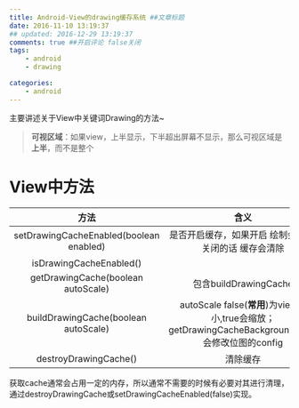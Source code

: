 ```yaml
---
title: Android-View的drawing缓存系统 ##文章标题
date: 2016-11-10 13:19:37
## updated: 2016-12-29 13:19:37
comments: true ##开启评论 false关闭
tags:
    - android
    - drawing

categories:
    - android
---
```


主要讲述关于View中关键词Drawing的方法~

<!-- more -->

>**可视区域**：如果view，上半显示，下半超出屏幕不显示，那么可视区域是**上半**，而不是整个

# View中方法

| 方法 | 含义 | 
| :------------: |:---------------:| 
| setDrawingCacheEnabled(boolean enabled) | 是否开启缓存，如果开启 绘制会快点,关闭的话 缓存会清除|
| isDrawingCacheEnabled() | |
| getDrawingCache(boolean autoScale)  |包含buildDrawingCache|
| buildDrawingCache(boolean autoScale)  |autoScale false(**常用**)为view大小,true会缩放；getDrawingCacheBackgroundColor会修改位图的config|
| destroyDrawingCache()  | 清除缓存 |

获取cache通常会占用一定的内存，所以通常不需要的时候有必要对其进行清理，通过destroyDrawingCache或setDrawingCacheEnabled(false)实现。